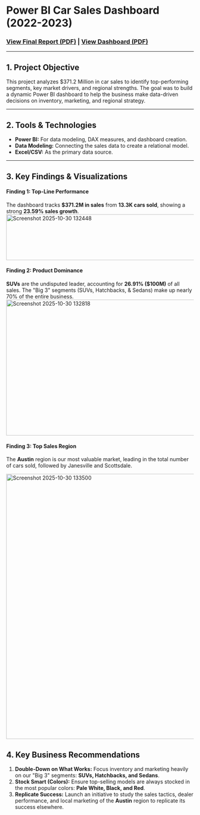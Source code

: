 # Power BI Car Sales Dashboard (2022-2023)

### [View Final Report (PDF)](Car%20Sales%20Performance%20Analysis%20Report.pdf) | [View Dashboard (PDF)](Car%20Sales%20Power%20BI%20Report.pdf)

---

## 1. Project Objective
This project analyzes $371.2 Million in car sales to identify top-performing segments, key market drivers, and regional strengths. The goal was to build a dynamic Power BI dashboard to help the business make data-driven decisions on inventory, marketing, and regional strategy.

---

## 2. Tools & Technologies
- **Power BI:** For data modeling, DAX measures, and dashboard creation.
- **Data Modeling:** Connecting the sales data to create a relational model.
- **Excel/CSV:** As the primary data source.

---

## 3. Key Findings & Visualizations

#### Finding 1: Top-Line Performance
The dashboard tracks **$371.2M in sales** from **13.3K cars sold**, showing a strong **23.59% sales growth**.
<img width="1614" height="123" alt="Screenshot 2025-10-30 132448" src="https://github.com/user-attachments/assets/cfd8d312-d766-475c-aa65-1d4bc3c6b723" />

#### Finding 2: Product Dominance
**SUVs** are the undisputed leader, accounting for **26.91% ($100M)** of all sales. The "Big 3" segments (SUVs, Hatchbacks, & Sedans) make up nearly 70% of the entire business.
<img width="601" height="365" alt="Screenshot 2025-10-30 132818" src="https://github.com/user-attachments/assets/e51be01e-679b-42f7-bc49-51394a6b3452" />

#### Finding 3: Top Sales Region
The **Austin** region is our most valuable market, leading in the total number of cars sold, followed by Janesville and Scottsdale.

<img width="1388" height="712" alt="Screenshot 2025-10-30 133500" src="https://github.com/user-attachments/assets/68079b5a-e348-463b-85a3-db52e916beab" />


## 4. Key Business Recommendations

1.  **Double-Down on What Works:** Focus inventory and marketing heavily on our "Big 3" segments: **SUVs, Hatchbacks, and Sedans**.
2.  **Stock Smart (Colors):** Ensure top-selling models are always stocked in the most popular colors: **Pale White, Black, and Red**.
3.  **Replicate Success:** Launch an initiative to study the sales tactics, dealer performance, and local marketing of the **Austin** region to replicate its success elsewhere.
